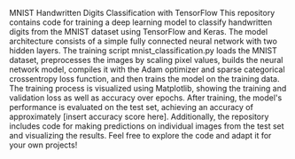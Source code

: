 MNIST Handwritten Digits Classification with TensorFlow
This repository contains code for training a deep learning model to classify handwritten digits from the MNIST dataset using TensorFlow and Keras.
The model architecture consists of a simple fully connected neural network with two hidden layers. The training script mnist_classification.py loads
the MNIST dataset, preprocesses the images by scaling pixel values, builds the neural network model, compiles it with the Adam optimizer and sparse 
categorical crossentropy loss function, and then trains the model on the training data. The training process is visualized using Matplotlib, showing
the training and validation loss as well as accuracy over epochs. After training, the model's performance is evaluated on the test set, achieving an 
accuracy of approximately [insert accuracy score here]. Additionally, the repository includes code for making predictions on individual images from 
the test set and visualizing the results. Feel free to explore the code and adapt it for your own projects!
